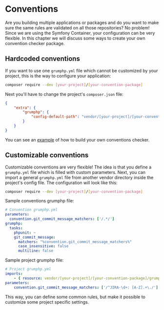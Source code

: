 # Conventions

Are you building multiple applications or packages and do you want to make sure the same rules are validated on all those repositories?
No problem! Since we are using the Symfony Container, your configuration can be very flexible.
In this chapter we will discuss some ways to create your own convention checker package.

## Hardcoded conventions

If you want to use one `grumphp.yml` file which cannot be customized by your project, this is the way to configure your application:

```sh
composer require --dev [your-project]/[your-convention-package]
```

Next you'll have to change the project's `composer.json` file: 

```json
{
    "extra": {
        "grumphp": {
            "config-default-path": "vendor/[your-project]/[your-convention-package]/[some-dir]/grumphp.yml"
        }
    }
}
```

You can see an [example](https://github.com/linkorb/conventions-checker)
of how to build your own conventions checker.


## Customizable conventions

Customizable conventions are very flexible! The idea is that you define a `grumphp.yml` file which is filled with custom parameters.
Next, you can import a general `grumphp.yml` file from another vendor directory inside the project's config file.
The configuration will look like this:


```sh
composer require --dev [your-project]/[your-convention-package]
```

Sample conventions grumphp file:

```yml
# Convention grumphp.yml
parameters:
  convention.git_commit_message_matchers: ['/.*/']
grumphp:
  tasks:
    phpunit: ~
    git_commit_message:
      matchers: "%convention.git_commit_message_matchers%"
      case_insensitive: false
      multiline: false
```

Sample project grumphp file:

```yml
# Project grumphp.yml
imports:
    - { resource: vendor/[your-project]/[your-convention-package]/grumphp.yml }
parameters:
    convention.git_commit_message_matchers: ['/^JIRA-\d+: [A-Z].+\./']
```

This way, you can define some common rules, but make it possible to customize some project specific settings.
